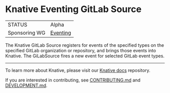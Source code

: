 # Knative Eventing GitLab Source

|               |                                                                                                                    |
| ------------- | ------------------------------------------------------------------------------------------------------------------ |
| STATUS        | Alpha                                                                                                              |
| Sponsoring WG | [Eventing](https://github.com/knative/community/blob/main/working-groups/WORKING-GROUPS.md#eventing)               |

The Knative GitLab Source registers for events of the specified types on the
specified GitLab organization or repository, and brings those events into
Knative. The GiLabSource fires a new event for selected GitLab event types.

---

To learn more about Knative, please visit our
[Knative docs](https://github.com/knative/docs) repository.

If you are interested in contributing, see [CONTRIBUTING.md](./CONTRIBUTING.md)
and [DEVELOPMENT.md](./DEVELOPMENT.md).
